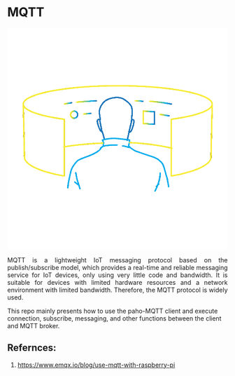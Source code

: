 # MQTT
<p align="center">
  <img src="https://github.com/amandewatnitrr/MQTT/blob/main/imgs/IoT.gif">
</p>
<p align="justify">
MQTT is a lightweight IoT messaging protocol based on the publish/subscribe model, which provides a real-time and reliable messaging service for IoT devices, only using very little code and bandwidth. It is suitable for devices with limited hardware resources and a network environment with limited bandwidth. Therefore, the MQTT protocol is widely used.

This repo mainly presents how to use the paho-MQTT client and execute connection, subscribe, messaging, and other functions between the client and MQTT broker.
</p>

## Refernces:

1. https://www.emqx.io/blog/use-mqtt-with-raspberry-pi
